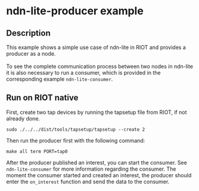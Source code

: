 # ndn-lite-producer example

## Description
This example shows a simple use case of ndn-lite in RIOT and provides a producer as a node. <br></br>
To see the complete communication process between two nodes in ndn-lite it is also necessary to run a consumer, which is provided in the corresponding example `ndn-lite-consumer`.

## Run on RIOT native
First, create two tap devices by running the tapsetup file from RIOT, if not already done.

```
sudo ./../../dist/tools/tapsetup/tapsetup --create 2
```

Then run the producer first with the following command:

```
make all term PORT=tap0
```

After the producer published an interest, you can start the consumer. See `ndn-lite-consumer` for more information regarding the consumer. The moment the consumer started and created an interest, the producer should enter the `on_interest` function and send the data to the consumer.